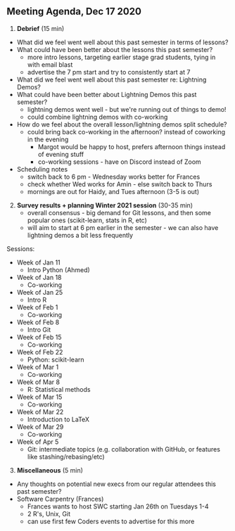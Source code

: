 ## Meeting Agenda, Dec 17 2020

1. **Debrief** (15 min)
 * What did we feel went well about this past semester in terms of lessons?
 * What could have been better about the lessons this past semester? 
    - more intro lessons, targeting earlier stage grad students, tying in with email blast
    - advertise the 7 pm start and try to consistently start at 7
 * What did we feel went well about this past semester re: Lightning Demos? 
 * What could have been better about Lightning Demos this past semester? 
    - lightning demos went well - but we're running out of things to demo! 
    - could combine lightning demos with co-working 
 * How do we feel about the overall lesson/lightning demos split schedule? 
    - could bring back co-working in the afternoon? instead of coworking in the evening
        - Margot would be happy to host, prefers afternoon things instead of evening stuff
        - co-working sessions - have on Discord instead of Zoom
 * Scheduling notes
    - switch back to 6 pm - Wednesday works better for Frances
    - check whether Wed works for Amin - else switch back to Thurs
    - mornings are out for Haidy, and Tues afternoon (3-5 is out) 

2. **Survey results + planning Winter 2021 session** (30-35 min) 
    - overall consensus - big demand for Git lessons, and then some popular ones (scikit-learn, stats in R, etc) 
    - will aim to start at 6 pm earlier in the semester - we can also have lightning demos a bit less frequently

Sessions:
- Week of Jan 11
    - Intro Python (Ahmed)
- Week of Jan 18
    - Co-working
- Week of Jan 25
    - Intro R
- Week of Feb 1
    - Co-working
- Week of Feb 8
    - Intro Git
- Week of Feb 15
    - Co-working
- Week of Feb 22
    - Python: scikit-learn
- Week of Mar 1
    - Co-working
- Week of Mar 8
    - R: Statistical methods
- Week of Mar 15
    - Co-working
- Week of Mar 22
    - Introduction to LaTeX
- Week of Mar 29
    - Co-working
- Week of Apr 5
    - Git: intermediate topics (e.g. collaboration with GitHub, or features like stashing/rebasing/etc)

3. **Miscellaneous** (5 min)
 * Any thoughts on potential new execs from our regular attendees this past semester? 
 * Software Carpentry (Frances) 
    - Frances wants to host SWC starting Jan 26th on Tuesdays 1-4
    - 2 R's, Unix, Git
    - can use first few Coders events to advertise for this more
